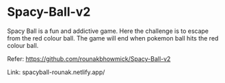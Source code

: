 # Spacy-Ball-v2
Spacy Ball is a  fun and addictive game. Here the challenge is to escape from the red colour ball. The game will end when pokemon ball hits the red colour ball.

Refer: https://github.com/rounakbhowmick/Spacy-Ball-v2

Link: spacyball-rounak.netlify.app/
